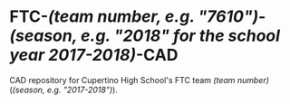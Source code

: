 # FTC-*(team number, e.g. "7610")*-*(season, e.g. "2018" for the school year 2017-2018)*-CAD

CAD repository for Cupertino High School's FTC team *(team number)* (*(season, e.g. "2017-2018")*).
